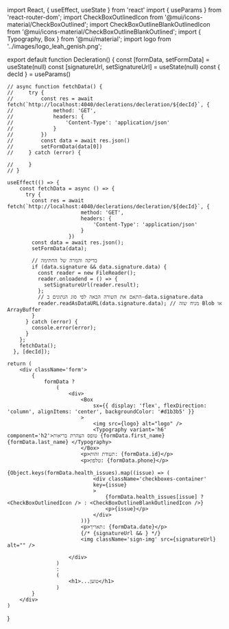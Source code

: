 import React, { useEffect, useState } from 'react'
import { useParams } from 'react-router-dom';
import CheckBoxOutlinedIcon from '@mui/icons-material/CheckBoxOutlined';
import CheckBoxOutlineBlankOutlinedIcon from '@mui/icons-material/CheckBoxOutlineBlankOutlined';
import {  Typography, Box } from '@mui/material';
import logo from '../images/logo_leah_genish.png';

export default function Decleration() {
    const [formData, setFormData] = useState(null)
    const [signatureUrl, setSignatureUrl] = useState(null)
    const { decId } = useParams()

    // async function fetchData() {
    //     try {
    //         const res = await fetch(`http://localhost:4040/declerations/decleration/${decId}`, {
    //             method: 'GET',
    //             headers: {
    //                 'Content-Type': 'application/json'
    //             }
    //         })
    //         const data = await res.json()
    //         setFormData(data[0])
    //     } catch (error) {

    //     }
    // }

    useEffect(() => {
        const fetchData = async () => {
          try {
            const res = await fetch(`http://localhost:4040/declerations/decleration/${decId}`, {
                            method: 'GET',
                            headers: {
                                'Content-Type': 'application/json'
                            }
                        })
            const data = await res.json();
            setFormData(data);
    
            // בדיקה והמרה של החתימה
            if (data.signature && data.signature.data) {
              const reader = new FileReader();
              reader.onloadend = () => {
                setSignatureUrl(reader.result);
              };
              // התאם את השורה הבאה לפי סוג הנתונים ב-data.signature.data
              reader.readAsDataURL(data.signature.data); // מניח שזה Blob או ArrayBuffer
            }
          } catch (error) {
            console.error(error);
          }
        };
        fetchData();
      }, [decId]);

    return (
        <div className='form'>
            {
                formData ?
                    (
                        <div>
                            <Box
                                sx={{ display: 'flex', flexDirection: 'column', alignItems: 'center', backgroundColor: '#d1b3b5' }}
                            >
                                <img src={logo} alt="logo" />
                                <Typography variant='h6' component='h2'>טופס הצהרת בריאות {formData.first_name} {formData.last_name} </Typography>
                            </Box>
                            <p>תעודת זהות: {formData.id}</p>
                            <p>טלפון: {formData.phone}</p>
                            {Object.keys(formData.health_issues).map((issue) => (
                                <div className='checkboxes-container'
                                key={issue}
                                >
                                    {formData.health_issues[issue] ? <CheckBoxOutlinedIcon /> : <CheckBoxOutlineBlankOutlinedIcon />}
                                    <p>{issue}</p>
                                </div>
                            ))}
                            <p>תאריך: {formData.date}</p>
                            {/* {signatureUrl && } */}
                            <img className='sign-img' src={signatureUrl} alt="" />

                        </div>
                    )
                    :
                    (
                        <h1>...טוען</h1>
                    )
            }
        </div>
    )
}
